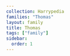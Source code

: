 ```yaml
---
collection: Harrypedia
families: "Thomas"
layout: family
title: Thomas
tags: ["family"]
sidebar:
  order: 1
---
```



